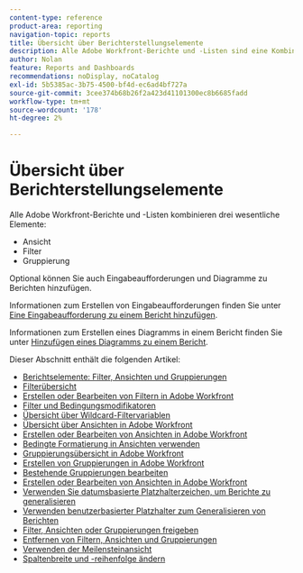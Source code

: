 ```yaml
---
content-type: reference
product-area: reporting
navigation-topic: reports
title: Übersicht über Berichterstellungselemente
description: Alle Adobe Workfront-Berichte und -Listen sind eine Kombination aus drei wesentlichen Elementen - Ansichten, Filtern und Gruppierungen.
author: Nolan
feature: Reports and Dashboards
recommendations: noDisplay, noCatalog
exl-id: 5b5385ac-3b75-4500-bf4d-ec6ad4bf727a
source-git-commit: 3cee374b68b26f2a423d41101300ec8b6685fadd
workflow-type: tm+mt
source-wordcount: '178'
ht-degree: 2%

---
```


# Übersicht über Berichterstellungselemente

<!-- Audited: 11/2024 -->

Alle Adobe Workfront-Berichte und -Listen kombinieren drei wesentliche Elemente:

* Ansicht
* Filter
* Gruppierung

Optional können Sie auch Eingabeaufforderungen und Diagramme zu Berichten hinzufügen.

Informationen zum Erstellen von Eingabeaufforderungen finden Sie unter [Eine Eingabeaufforderung zu einem Bericht hinzufügen](../../../reports-and-dashboards/reports/creating-and-managing-reports/add-prompt-report.md).

Informationen zum Erstellen eines Diagramms in einem Bericht finden Sie unter [Hinzufügen eines Diagramms zu einem Bericht](../../../reports-and-dashboards/reports/creating-and-managing-reports/add-chart-report.md).

Dieser Abschnitt enthält die folgenden Artikel:

<!--outdated: * [Basic Report Creation Program](https://one.workfront.com/s/basic-report-creation-program)-->
* [Berichtselemente: Filter, Ansichten und Gruppierungen](../../../reports-and-dashboards/reports/reporting-elements/reporting-elements-filters-views-groupings.md)
* [Filterübersicht](../../../reports-and-dashboards/reports/reporting-elements/filters-overview.md)
* [Erstellen oder Bearbeiten von Filtern in Adobe Workfront](../../../reports-and-dashboards/reports/reporting-elements/create-filters.md)
* [Filter und Bedingungsmodifikatoren](../../../reports-and-dashboards/reports/reporting-elements/filter-condition-modifiers.md)
* [Übersicht über Wildcard-Filtervariablen](../../../reports-and-dashboards/reports/reporting-elements/understand-wildcard-filter-variables.md)
* [Übersicht über Ansichten in Adobe Workfront](../../../reports-and-dashboards/reports/reporting-elements/views-overview.md)
* [Erstellen oder Bearbeiten von Ansichten in Adobe Workfront](../../../reports-and-dashboards/reports/reporting-elements/create-edit-views.md)
* [Bedingte Formatierung in Ansichten verwenden](../../../reports-and-dashboards/reports/reporting-elements/use-conditional-formatting-views.md)
* [Gruppierungsübersicht in Adobe Workfront](../../../reports-and-dashboards/reports/reporting-elements/groupings-overview.md)
* [Erstellen von Gruppierungen in Adobe Workfront](../../../reports-and-dashboards/reports/reporting-elements/create-groupings.md)
* [Bestehende Gruppierungen bearbeiten](../../../reports-and-dashboards/reports/reporting-elements/edit-existing-groupings.md)
* [Erstellen oder Bearbeiten von Ansichten in Adobe Workfront](../../../reports-and-dashboards/reports/reporting-elements/create-edit-views.md)
* [Verwenden Sie datumsbasierte Platzhalterzeichen, um Berichte zu generalisieren](../../../reports-and-dashboards/reports/reporting-elements/use-date-based-wildcards-generalize-reports.md)
* [Verwenden benutzerbasierter Platzhalter zum Generalisieren von Berichten](../../../reports-and-dashboards/reports/reporting-elements/use-user-based-wildcards-generalize-reports.md)
* [Filter, Ansichten oder Gruppierungen freigeben](../../../reports-and-dashboards/reports/reporting-elements/share-filter-view-grouping.md)
* [Entfernen von Filtern, Ansichten und Gruppierungen](../../../reports-and-dashboards/reports/reporting-elements/remove-filters-views-groupings.md)
* [Verwenden der Meilensteinansicht](../../../reports-and-dashboards/reports/reporting-elements/use-milestone-view.md)
* [Spaltenbreite und -reihenfolge ändern](../../../reports-and-dashboards/reports/reporting-elements/modify-column-width-order.md)
